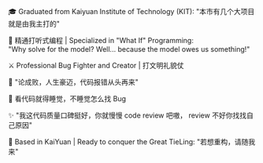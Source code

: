 🎓 Graduated from Kaiyuan Institute of Technology (KIT): 
   "本市有几个大项目就是由我主打的"

🤔 精通打听式编程 | Specialized in "What If" Programming:  
"Why solve for the model? Well... because the model owes us something!"

⚔️ Professional Bug Fighter and Creator | 打文明礼貌仗

💫 "论成败，人生豪迈，代码报错从头再来"

🎯 看代码就得睡觉，不睡觉怎么找 Bug

✨ "我这代码质量口碑挺好，你就慢慢 code review 吧嗷，
   review 不好你找找自己原因"

📍 Based in KaiYuan | Ready to conquer the Great TieLing: 
   "若想重构，请随我来"

<!---
DeBiao-NoBug/DeBiao-NoBug is a ✨ special ✨ repository because its `README.md` (this file) appears on your GitHub profile.
You can click the Preview link to take a look at your changes.
--->
